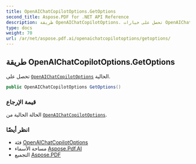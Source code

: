 ```yaml
---
title: OpenAIChatCopilotOptions.GetOptions
second_title: Aspose.PDF for .NET API Reference
description: طريقة OpenAIChatCopilotOptions. تحصل على خيارات OpenAIChatCopilotOptions الحالية
type: docs
weight: 70
url: /ar/net/aspose.pdf.ai/openaichatcopilotoptions/getoptions/
---
```

## طريقة OpenAIChatCopilotOptions.GetOptions

تحصل على [`OpenAIChatCopilotOptions`](../) الحالية.

```csharp
public OpenAIChatCopilotOptions GetOptions()
```

### قيمة الإرجاع

الحالة الحالية من [`OpenAIChatCopilotOptions`](../).

### انظر أيضًا

* فئة [OpenAIChatCopilotOptions](../)
* مساحة الأسماء [Aspose.Pdf.AI](../../../aspose.pdf.ai/)
* التجميع [Aspose.PDF](../../../)
